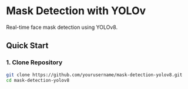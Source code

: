 # Mask Detection with YOLOv

Real-time face mask detection using YOLOv8.

## Quick Start

### 1. Clone Repository
```bash
git clone https://github.com/yourusername/mask-detection-yolov8.git
cd mask-detection-yolov8
